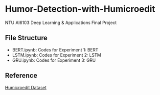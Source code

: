 # Humor-Detection-with-Humicroedit
NTU AI6103 Deep Learning &amp; Applications Final Project

## File Structure
- BERT.ipynb: Codes for Experiment 1: BERT
- LSTM.ipynb: Codes for Experiment 2: LSTM
- GRU.ipynb: Codes for Experiment 3: GRU

## Reference
[Humicroedit Dataset](https://huggingface.co/datasets/humicroedit)
